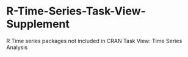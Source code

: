 # R-Time-Series-Task-View-Supplement
R Time series packages not included in CRAN Task View: Time Series Analysis
